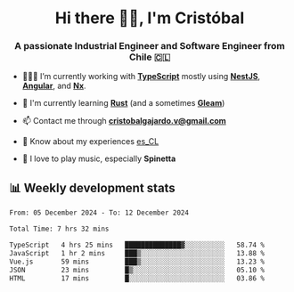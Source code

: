<h1 align="center">Hi there ✌🏻, I'm Cristóbal</h1>
<h3 align="center">A passionate Industrial Engineer and Software Engineer from Chile 🇨🇱</h3>

- 🧑🏻‍💻 I’m currently working with **[TypeScript](https://www.typescriptlang.org)** mostly using **[NestJS](https://nestjs.com)**, **[Angular](https://angular.io)**, and **[Nx](https://nx.dev)**.

- 🌱 I'm currently learning **[Rust](https://www.rust-lang.org)** (and a sometimes **[Gleam](https://gleam.run/)**)

- 📫 Contact me through **cristobalgajardo.v@gmail.com**

- 📄 Know about my experiences [es_CL](https://bit.ly/cv-cristobal-gajardo)

- 🎸 I love to play music, especially **Spinetta**

## 📊 Weekly development stats

<!--START_SECTION:waka-->

```txt
From: 05 December 2024 - To: 12 December 2024

Total Time: 7 hrs 32 mins

TypeScript   4 hrs 25 mins   ██████████████▓░░░░░░░░░░   58.74 %
JavaScript   1 hr 2 mins     ███▒░░░░░░░░░░░░░░░░░░░░░   13.88 %
Vue.js       59 mins         ███▒░░░░░░░░░░░░░░░░░░░░░   13.23 %
JSON         23 mins         █▒░░░░░░░░░░░░░░░░░░░░░░░   05.10 %
HTML         17 mins         █░░░░░░░░░░░░░░░░░░░░░░░░   03.86 %
```

<!--END_SECTION:waka-->
